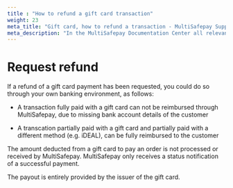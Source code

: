 ```yaml
---
title : "How to refund a gift card transaction"
weight: 23
meta_title: "Gift card, how to refund a transaction - MultiSafepay Support"
meta_description: "In the MultiSafepay Documentation Center all relevant information regarding our Plugins and API. As well as Support pages for Payment Method, Tools and General Questions. You can also find the contact details of our Support Team and Integration Team."
---
```

# Request refund
If a refund of a gift card payment has been requested, you could do so through your own banking environment, as follows:

* A transaction fully paid with a gift card can not be reimbursed through MultiSafepay, due to missing bank account details of the customer

* A transcation partially paid with a gift card and partially paid with a different method (e.g. iDEAL), can be fully reimbursed to the customer

The amount deducted from a gift card to pay an order is not processed or received by MultiSafepay. MultiSafepay only receives a status notification of a successful payment.

The payout is entirely provided by the issuer of the gift card.
